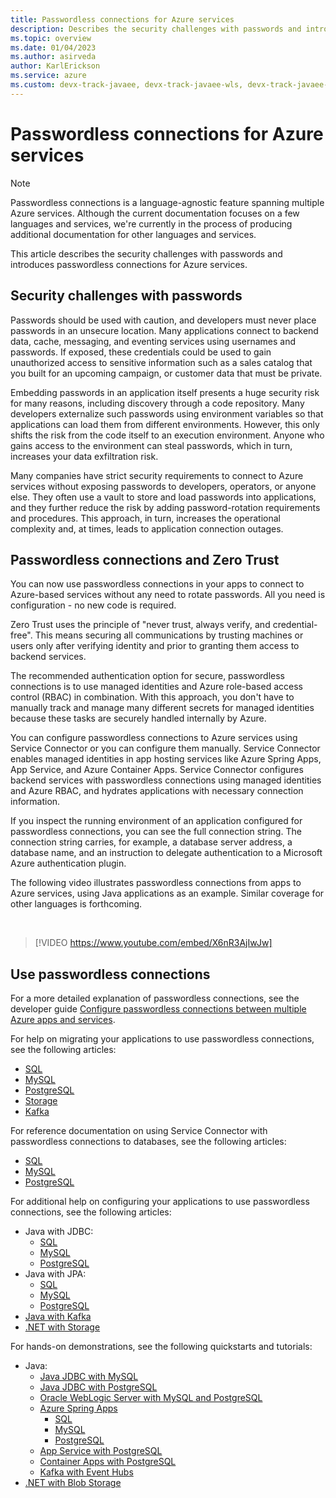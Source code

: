 ```yaml
---
title: Passwordless connections for Azure services
description: Describes the security challenges with passwords and introduces passwordless connections for Azure services.
ms.topic: overview
ms.date: 01/04/2023
ms.author: asirveda
author: KarlErickson
ms.service: azure
ms.custom: devx-track-javaee, devx-track-javaee-wls, devx-track-javaee-wls-aks, devx-track-javaee-wls-vm, passwordless-dotnet, passwordless-java, passwordless-js, passwordless-python
---
```


# Passwordless connections for Azure services

> [!NOTE]
> Passwordless connections is a language-agnostic feature spanning multiple Azure services. Although the current documentation focuses on a few languages and services, we're currently in the process of producing additional documentation for other languages and services.

This article describes the security challenges with passwords and introduces passwordless connections for Azure services.

## Security challenges with passwords

Passwords should be used with caution, and developers must never place passwords in an unsecure location. Many applications connect to backend data, cache, messaging, and eventing services using usernames and passwords. If exposed, these credentials could be used to gain unauthorized access to sensitive information such as a sales catalog that you built for an upcoming campaign, or customer data that must be private.

Embedding passwords in an application itself presents a huge security risk for many reasons, including discovery through a code repository. Many developers externalize such passwords using environment variables so that applications can load them from different environments. However, this only shifts the risk from the code itself to an execution environment. Anyone who gains access to the environment can steal passwords, which in turn, increases your data exfiltration risk.

Many companies have strict security requirements to connect to Azure services without exposing passwords to developers, operators, or anyone else. They often use a vault to store and load passwords into applications, and they further reduce the risk by adding password-rotation requirements and procedures. This approach, in turn, increases the operational complexity and, at times, leads to application connection outages.

## Passwordless connections and Zero Trust

You can now use passwordless connections in your apps to connect to Azure-based services without any need to rotate passwords. All you need is configuration - no new code is required.

Zero Trust uses the principle of "never trust, always verify, and credential-free". This means securing all communications by trusting machines or users only after verifying identity and prior to granting them access to backend services.

The recommended authentication option for secure, passwordless connections is to use managed identities and Azure role-based access control (RBAC) in combination. With this approach, you don't have to manually track and manage many different secrets for managed identities because these tasks are securely handled internally by Azure.

You can configure passwordless connections to Azure services using Service Connector or you can configure them manually. Service Connector enables managed identities in app hosting services like Azure Spring Apps, App Service, and Azure Container Apps. Service Connector configures backend services with passwordless connections using managed identities and Azure RBAC, and hydrates applications with necessary connection information.

If you inspect the running environment of an application configured for passwordless connections, you can see the full connection string. The connection string carries, for example, a database server address, a database name, and an instruction to delegate authentication to a Microsoft Azure authentication plugin.

The following video illustrates passwordless connections from apps to Azure services, using Java applications as an example. Similar coverage for other languages is forthcoming.

<br>

> [!VIDEO https://www.youtube.com/embed/X6nR3AjIwJw]

## Use passwordless connections

For a more detailed explanation of passwordless connections, see the developer guide [Configure passwordless connections between multiple Azure apps and services](/azure/storage/common/multiple-identity-scenarios?toc=/azure/developer/intro/toc.json&bc=/azure/developer/intro/breadcrumb/toc.json).

For help on migrating your applications to use passwordless connections, see the following articles:

- [SQL](../java/spring-framework/migrate-sql-database-to-passwordless-connection.md?toc=/azure/developer/intro/toc.json&bc=/azure/developer/intro/breadcrumb/toc.json)
- [MySQL](../java/spring-framework/migrate-mysql-to-passwordless-connection.md?toc=/azure/developer/intro/toc.json&bc=/azure/developer/intro/breadcrumb/toc.json)
- [PostgreSQL](../java/spring-framework/migrate-postgresql-to-passwordless-connection.md?toc=/azure/developer/intro/toc.json&bc=/azure/developer/intro/breadcrumb/toc.json)
- [Storage](/azure/storage/common/migrate-azure-credentials?toc=/azure/developer/intro/toc.json&bc=/azure/developer/intro/breadcrumb/toc.json)
- [Kafka](../java/spring-framework/migrate-kafka-to-passwordless-connection.md?toc=/azure/developer/intro/toc.json&bc=/azure/developer/intro/breadcrumb/toc.json)

For reference documentation on using Service Connector with passwordless connections to databases, see the following articles:

- [SQL](/azure/service-connector/how-to-integrate-sql-database?toc=/azure/developer/intro/toc.json&bc=/azure/developer/intro/breadcrumb/toc.json)
- [MySQL](/azure/service-connector/how-to-integrate-mysql?toc=/azure/developer/intro/toc.json&bc=/azure/developer/intro/breadcrumb/toc.json)
- [PostgreSQL](/azure/service-connector/how-to-integrate-postgres?toc=/azure/developer/intro/toc.json&bc=/azure/developer/intro/breadcrumb/toc.json)

For additional help on configuring your applications to use passwordless connections, see the following articles:

- Java with JDBC:
  - [SQL](../java/spring-framework/deploy-passwordless-spring-database-app.md?tabs=sqlserver&toc=/azure/developer/intro/toc.json&bc=/azure/developer/intro/breadcrumb/toc.json)
  - [MySQL](../java/spring-framework/configure-spring-data-jdbc-with-azure-mysql.md?tabs=passwordless&toc=/azure/developer/intro/toc.json&bc=/azure/developer/intro/breadcrumb/toc.json)
  - [PostgreSQL](../java/spring-framework/configure-spring-data-jdbc-with-azure-postgresql.md?tabs=passwordless&toc=/azure/developer/intro/toc.json&bc=/azure/developer/intro/breadcrumb/toc.json)
- Java with JPA:
  - [SQL](../java/spring-framework/deploy-passwordless-spring-database-app.md?tabs=sqlserver&toc=/azure/developer/intro/toc.json&bc=/azure/developer/intro/breadcrumb/toc.json)
  - [MySQL](../java/spring-framework/configure-spring-data-jpa-with-azure-mysql.md?tabs=passwordless&toc=/azure/developer/intro/toc.json&bc=/azure/developer/intro/breadcrumb/toc.json)
  - [PostgreSQL](../java/spring-framework/configure-spring-data-jpa-with-azure-postgresql.md?tabs=passwordless&toc=/azure/developer/intro/toc.json&bc=/azure/developer/intro/breadcrumb/toc.json)
- [Java with Kafka](../java/spring-framework/configure-spring-cloud-stream-binder-java-app-kafka-azure-event-hub.md?tabs=passwordless&toc=/azure/developer/intro/toc.json&bc=/azure/developer/intro/breadcrumb/toc.json)
- [.NET with Storage](/azure/storage/common/multiple-identity-scenarios?toc=/azure/developer/intro/toc.json&bc=/azure/developer/intro/breadcrumb/toc.json)

For hands-on demonstrations, see the following quickstarts and tutorials:

- Java:
  - [Java JDBC with MySQL](/azure/mysql/single-server/connect-java?toc=/azure/developer/intro/toc.json&bc=/azure/developer/intro/breadcrumb/toc.json)
  - [Java JDBC with PostgreSQL](/azure/postgresql/single-server/connect-java?toc=/azure/developer/intro/toc.json&bc=/azure/developer/intro/breadcrumb/toc.json)
  - [Oracle WebLogic Server with MySQL and PostgreSQL](../java/ee/how-to-configure-passwordless-datasource)
  - [Azure Spring Apps](../java/spring-framework/deploy-passwordless-spring-database-app.md?toc=/azure/developer/intro/toc.json&bc=/azure/developer/intro/breadcrumb/toc.json)
    - [SQL](/azure/spring-apps/connect-managed-identity-to-azure-sql?toc=/azure/developer/intro/toc.json&bc=/azure/developer/intro/breadcrumb/toc.json)
    - [MySQL](/azure/spring-apps/how-to-bind-mysql?toc=/azure/developer/intro/toc.json&bc=/azure/developer/intro/breadcrumb/toc.json)
    - [PostgreSQL](/azure/spring-apps/how-to-bind-postgres?toc=/azure/developer/intro/toc.json&bc=/azure/developer/intro/breadcrumb/toc.json)
  - [App Service with PostgreSQL](/azure/app-service/tutorial-java-tomcat-connect-managed-identity-postgresql-database?toc=/azure/developer/intro/toc.json&bc=/azure/developer/intro/breadcrumb/toc.json)
  - [Container Apps with PostgreSQL](/azure/container-apps/tutorial-java-quarkus-connect-managed-identity-postgresql-database?toc=/azure/developer/intro/toc.json&bc=/azure/developer/intro/breadcrumb/toc.json)
  - [Kafka with Event Hubs](/azure/event-hubs/event-hubs-quickstart-kafka-enabled-event-hubs?toc=/azure/developer/intro/toc.json&bc=/azure/developer/intro/breadcrumb/toc.json)
- [.NET with Blob Storage](/azure/storage/blobs/storage-quickstart-blobs-dotnet?toc=/azure/developer/intro/toc.json&bc=/azure/developer/intro/breadcrumb/toc.json)
